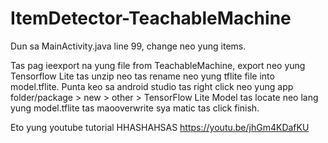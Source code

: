 # ItemDetector-TeachableMachine

Dun sa MainActivity.java line 99, change neo yung items.

Tas pag ieexport na yung file from TeachableMachine, export neo yung Tensorflow Lite tas unzip neo tas rename neo yung tflite file into model.tflite.
Punta keo sa android studio tas right click neo yung app folder/package > new > other > TensorFlow Lite Model tas locate neo lang yung model.tflite tas maooverwrite sya matic tas click finish.

Eto yung youtube tutorial HHASHAHSAS
https://youtu.be/jhGm4KDafKU
